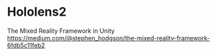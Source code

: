# Hololens2

The Mixed Reality Framework in Unity  https://medium.com/@stephen_hodgson/the-mixed-reality-framework-6fdb5c11feb2
